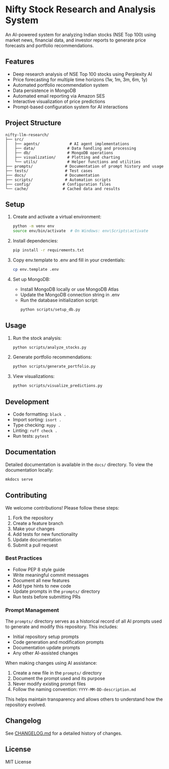 # Nifty Stock Research and Analysis System

An AI-powered system for analyzing Indian stocks (NSE Top 100) using market news, financial data, and investor reports to generate price forecasts and portfolio recommendations.

## Features

- Deep research analysis of NSE Top 100 stocks using Perplexity AI
- Price forecasting for multiple time horizons (1w, 1m, 3m, 6m, 1y)
- Automated portfolio recommendation system
- Data persistence in MongoDB
- Automated email reporting via Amazon SES
- Interactive visualization of price predictions
- Prompt-based configuration system for AI interactions

## Project Structure

```
nifty-llm-research/
├── src/
│   ├── agents/             # AI agent implementations
│   ├── data/              # Data handling and processing
│   ├── db/                # MongoDB operations
│   ├── visualization/     # Plotting and charting
│   └── utils/             # Helper functions and utilities
├── prompts/              # Documentation of prompt history and usage
├── tests/                # Test cases
├── docs/                 # Documentation
├── scripts/              # Automation scripts
├── config/              # Configuration files
└── cache/               # Cached data and results
```

## Setup

1. Create and activate a virtual environment:
   ```bash
   python -m venv env
   source env/bin/activate  # On Windows: env\Scripts\activate
   ```

2. Install dependencies:
   ```bash
   pip install -r requirements.txt
   ```

3. Copy env.template to .env and fill in your credentials:
   ```bash
   cp env.template .env
   ```

4. Set up MongoDB:
   - Install MongoDB locally or use MongoDB Atlas
   - Update the MongoDB connection string in .env
   - Run the database initialization script:
     ```bash
     python scripts/setup_db.py
     ```

## Usage

1. Run the stock analysis:
   ```bash
   python scripts/analyze_stocks.py
   ```

2. Generate portfolio recommendations:
   ```bash
   python scripts/generate_portfolio.py
   ```

3. View visualizations:
   ```bash
   python scripts/visualize_predictions.py
   ```

## Development

- Code formatting: `black .`
- Import sorting: `isort .`
- Type checking: `mypy .`
- Linting: `ruff check .`
- Run tests: `pytest`

## Documentation

Detailed documentation is available in the `docs/` directory. To view the documentation locally:

```bash
mkdocs serve
```

## Contributing

We welcome contributions! Please follow these steps:

1. Fork the repository
2. Create a feature branch
3. Make your changes
4. Add tests for new functionality
5. Update documentation
6. Submit a pull request

### Best Practices

- Follow PEP 8 style guide
- Write meaningful commit messages
- Document all new features
- Add type hints to new code
- Update prompts in the `prompts/` directory
- Run tests before submitting PRs

### Prompt Management

The `prompts/` directory serves as a historical record of all AI prompts used to generate and modify this repository. This includes:
- Initial repository setup prompts
- Code generation and modification prompts
- Documentation update prompts
- Any other AI-assisted changes

When making changes using AI assistance:
1. Create a new file in the `prompts/` directory
2. Document the prompt used and its purpose
3. Never modify existing prompt files
4. Follow the naming convention: `YYYY-MM-DD-description.md`

This helps maintain transparency and allows others to understand how the repository evolved.

## Changelog

See [CHANGELOG.md](CHANGELOG.md) for a detailed history of changes.

## License

MIT License
